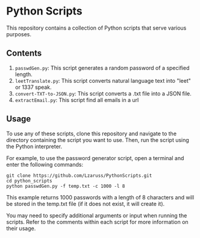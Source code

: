# Python Scripts

This repository contains a collection of Python scripts that serve various purposes. 

## Contents

1. `passwdGen.py`: This script generates a random password of a specified length.
2. `leetTranslate.py`: This script converts natural language text into "leet" or 1337 speak.
3. `convert-TXT-to-JSON.py`: This script converts a .txt file into a JSON file.
4. `extractEmail.py`: This script find all emails in a url

## Usage

To use any of these scripts, clone this repository and navigate to the directory containing the script you want to use. Then, run the script using the Python interpreter.

For example, to use the password generator script, open a terminal and enter the following commands:

```
git clone https://github.com/Lzaruss/PythonScripts.git
cd python_scripts
python passwdGen.py -f temp.txt -c 1000 -l 8
```
This example returns 1000 passwords with a length of 8 characters and will be stored in the temp.txt file (if it does not exist, it will create it).

You may need to specify additional arguments or input when running the scripts. Refer to the comments within each script for more information on their usage.


